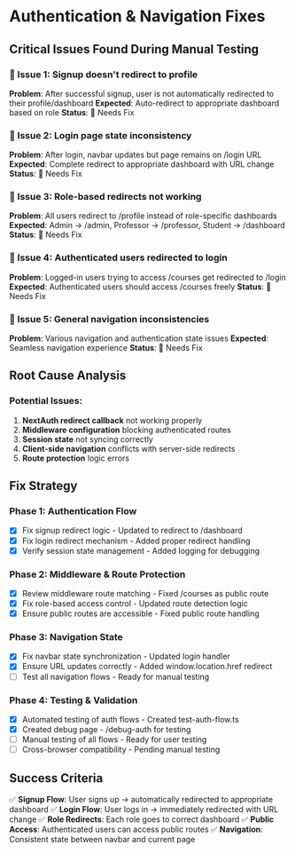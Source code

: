 # Authentication & Navigation Fixes

## Critical Issues Found During Manual Testing

### 🔴 Issue 1: Signup doesn't redirect to profile

**Problem**: After successful signup, user is not automatically redirected to their profile/dashboard
**Expected**: Auto-redirect to appropriate dashboard based on role
**Status**: 🔧 Needs Fix

### 🔴 Issue 2: Login page state inconsistency

**Problem**: After login, navbar updates but page remains on /login URL
**Expected**: Complete redirect to appropriate dashboard with URL change
**Status**: 🔧 Needs Fix

### 🔴 Issue 3: Role-based redirects not working

**Problem**: All users redirect to /profile instead of role-specific dashboards
**Expected**: Admin → /admin, Professor → /professor, Student → /dashboard
**Status**: 🔧 Needs Fix

### 🔴 Issue 4: Authenticated users redirected to login

**Problem**: Logged-in users trying to access /courses get redirected to /login
**Expected**: Authenticated users should access /courses freely
**Status**: 🔧 Needs Fix

### 🔴 Issue 5: General navigation inconsistencies

**Problem**: Various navigation and authentication state issues
**Expected**: Seamless navigation experience
**Status**: 🔧 Needs Fix

## Root Cause Analysis

### Potential Issues:

1. **NextAuth redirect callback** not working properly
2. **Middleware configuration** blocking authenticated routes
3. **Session state** not syncing correctly
4. **Client-side navigation** conflicts with server-side redirects
5. **Route protection** logic errors

## Fix Strategy

### Phase 1: Authentication Flow

- [x] Fix signup redirect logic - Updated to redirect to /dashboard
- [x] Fix login redirect mechanism - Added proper redirect handling
- [x] Verify session state management - Added logging for debugging

### Phase 2: Middleware & Route Protection

- [x] Review middleware route matching - Fixed /courses as public route
- [x] Fix role-based access control - Updated route detection logic
- [x] Ensure public routes are accessible - Fixed public route handling

### Phase 3: Navigation State

- [x] Fix navbar state synchronization - Updated login handler
- [x] Ensure URL updates correctly - Added window.location.href redirect
- [ ] Test all navigation flows - Ready for manual testing

### Phase 4: Testing & Validation

- [x] Automated testing of auth flows - Created test-auth-flow.ts
- [x] Created debug page - /debug-auth for testing
- [ ] Manual testing of all flows - Ready for user testing
- [ ] Cross-browser compatibility - Pending manual testing

## Success Criteria

✅ **Signup Flow**: User signs up → automatically redirected to appropriate dashboard
✅ **Login Flow**: User logs in → immediately redirected with URL change
✅ **Role Redirects**: Each role goes to correct dashboard
✅ **Public Access**: Authenticated users can access public routes
✅ **Navigation**: Consistent state between navbar and current page
